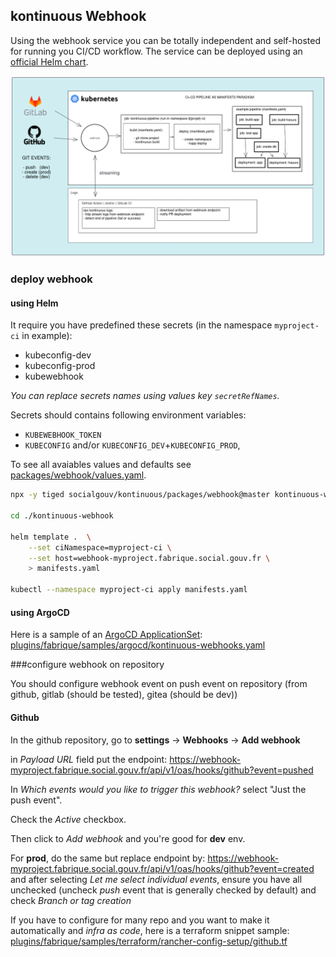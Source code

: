 ## kontinuous Webhook

Using the webhook service you can be totally independent and self-hosted for running you CI/CD workflow.
The service can be deployed using an [official Helm chart](https://github.com/socialgouv/kontinuous/blob/master/packages/webhook/Chart.yaml).

[![schema](./images/webhook-schema.png)](https://excalidraw.com/#json=OoAm9RLHobXlWw9DmzC6x,R0CXD2-2gYj8D-9OvJS3GA)

### deploy webhook

#### using Helm

It require you have predefined these secrets (in the namespace `myproject-ci` in example): <br>

- kubeconfig-dev
- kubeconfig-prod
- kubewebhook

_You can replace secrets names using values key `secretRefNames`._

Secrets should contains following environment variables:

- `KUBEWEBHOOK_TOKEN`
- `KUBECONFIG` and/or `KUBECONFIG_DEV`+`KUBECONFIG_PROD`,

To see all avaiables values and defaults see [packages/webhook/values.yaml](https://github.com/socialgouv/kontinuous/blob/master/packages/webhook/values.yaml).

```sh
npx -y tiged socialgouv/kontinuous/packages/webhook@master kontinuous-webhook

cd ./kontinuous-webhook

helm template .  \
    --set ciNamespace=myproject-ci \
    --set host=webhook-myproject.fabrique.social.gouv.fr \
    > manifests.yaml

kubectl --namespace myproject-ci apply manifests.yaml
```

#### using ArgoCD

Here is a sample of an [ArgoCD ApplicationSet](https://argo-cd.readthedocs.io/en/stable/roadmap/#applicationset): [plugins/fabrique/samples/argocd/kontinuous-webhooks.yaml](https://github.com/socialgouv/kontinuous/blob/master/plugins/fabrique/samples/argocd/kontinuous-webhooks.yaml)

###configure webhook on repository

You should configure webhook event on push event on repository (from github, gitlab (should be tested), gitea (should be dev))

#### Github

In the github repository, go to **settings** -> **Webhooks** -> **Add webhook**

in _Payload URL_ field put the endpoint: https://webhook-myproject.fabrique.social.gouv.fr/api/v1/oas/hooks/github?event=pushed

In _Which events would you like to trigger this webhook?_
select "Just the push event".

Check the _Active_ checkbox.

Then click to _Add webhook_ and you're good for **dev** env.

For **prod**, do the same but replace endpoint by: https://webhook-myproject.fabrique.social.gouv.fr/api/v1/oas/hooks/github?event=created <br>
and after selecting _Let me select individual events_, ensure you have all unchecked (uncheck _push_ event that is generally checked by default) and check _Branch or tag creation_

If you have to configure for many repo and you want to make it automatically and _infra as code_, here is a terraform snippet sample: [plugins/fabrique/samples/terraform/rancher-config-setup/github.tf](https://github.com/socialgouv/kontinuous/blob/master/plugins/fabrique/samples/terraform/rancher-config-setup/github.tf)
